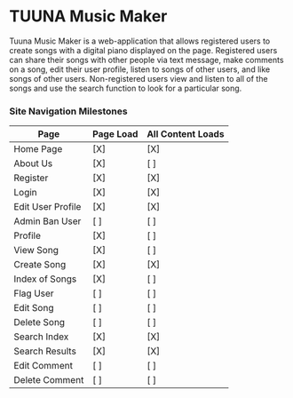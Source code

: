 # TUUNA Music Maker
Tuuna Music Maker is a web-application that allows registered users to create songs with a digital piano displayed on the page. Registered users can share their songs with other people via text message, make comments on a song, edit their user profile, listen to songs of other users, and like songs of other users. Non-registered users view and listen to all of the songs and use the search function to look for a particular song.

### Site Navigation Milestones

| Page | Page Load | All Content Loads |
| ---- | --------- | ------------- |
| Home Page | [X] | [X] |
| About Us | [X] | [ ] |
| Register | [X] | [X] |
| Login | [X] | [X] |
| Edit User Profile | [X] | [X] |
| Admin Ban User | [ ] | [ ] |
| Profile | [X] | [ ] |
| View Song | [X] | [ ] |
| Create Song | [X] | [X] |
| Index of Songs | [X] | [ ] |
| Flag User | [ ] | [ ] |
| Edit Song | [ ] | [ ] |
| Delete Song | [ ] | [ ] |
| Search Index | [X] | [X] |
| Search Results | [X] | [X] |
| Edit Comment | [ ] | [ ] |
| Delete Comment | [ ] | [ ] |
